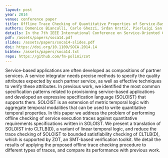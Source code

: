 ```yaml
---
layout: post
year: 2014
venue: conference paper
title: Offline Trace Checking of Quantitative Properties of Service-Based Applications
authors: Domenico Bianculli, Carlo Ghezzi, Srđan Krstić, Pierluigi San Pietro
details: In the 7th IEEE International Conference on Service-Oriented Computing and Applications (SOCA  2014).
pdf: /assets/papers/soca14.pdf
slides: /assets/papers/soca14-slides.pdf
doi: https://doi.org/10.1109/SOCA.2014.14
bibtex: /assets/papers/soca14.txt
repo: https://github.com/fm-polimi/zot
---
```


Service-based applications are often developed as
compositions of partner services. A service integrator needs
precise methods to specify the quality attributes expected by
each partner service, as well as effective techniques to verify
these attributes. In previous work, we identified the most common specification patterns related to provisioning service-based
applications and developed an expressive specification language
(SOLOIST) that supports them. SOLOIST is an extension of
metric temporal logic with aggregate temporal modalities that
can be used to write quantitative temporal properties.
In this paper we address the problem of performing offline checking of service execution traces against quantitative
requirements specifications written in SOLOIST. We present a
translation of SOLOIST into CLTLB(D), a variant of linear
temporal logic, and reduce the trace checking of SOLOIST to
bounded satisfiability checking of CLTLB(D), which is supported
by ZOT, an SMT-based verification toolkit. We detail the results
of applying the proposed offline trace checking procedure to
different types of traces, and compare its performance with
previous work.

